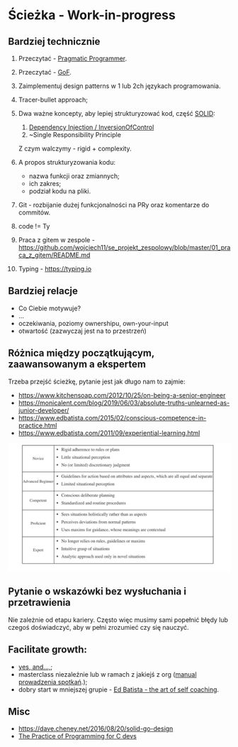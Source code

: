 # Ścieżka - Work-in-progress

## Bardziej technicznie

1. Przeczytać - [Pragmatic Programmer](https://www.amazon.pl/Pragmatic-Programmer-journey-mastery-Anniversary/dp/0135957052).

2. Przeczytać - [GoF](https://www.digitalocean.com/community/tutorials/gangs-of-four-gof-design-patterns).

3. Zaimplementuj design patterns w 1 lub 2ch językach programowania.

4. Tracer-bullet approach;

5. Dwa ważne koncepty, aby lepiej strukturyzować kod, część [SOLID](https://en.wikipedia.org/wiki/SOLID):

   1. [Dependency Injection / InversionOfControl](https://wiki.c2.com/?DependencyInjection)
   2. ~Single Responsibility Principle

   Z czym walczymy - rigid + complexity.

6. A propos strukturyzowania kodu:

   - nazwa funkcji oraz zmiannych;
   - ich zakres;
   - podział kodu na pliki.

7. Git - rozbijanie dużej funkcjonalności na PRy oraz komentarze do commitów.

8. code != Ty

9. Praca z gitem w zespole - https://github.com/wojciech11/se_projekt_zespolowy/blob/master/01_praca_z_gitem/README.md

10. Typing - https://typing.io

## Bardziej relacje

- Co Ciebie motywuje?
- ...
- oczekiwania, poziomy ownershipu, own-your-input
- otwartość (zazwyczaj jest na to przestrzeń)

## Różnica między początkującym, zaawansowanym a ekspertem

Trzeba przejść ścieżkę, pytanie jest jak długo nam to zajmie:

- https://www.kitchensoap.com/2012/10/25/on-being-a-senior-engineer
- https://monicalent.com/blog/2019/06/03/absolute-truths-unlearned-as-junior-developer/
- https://www.edbatista.com/2015/02/conscious-competence-in-practice.html
- https://www.edbatista.com/2011/09/experiential-learning.html

![](img/novie_to_expert.jpg)

## Pytanie o wskazówki bez wysłuchania i przetrawienia

Nie zależnie od etapu kariery. Często więc musimy sami popełnić błędy lub czegoś doświadczyć, aby w pełni zrozumieć czy się nauczyć.

## Facilitate growth:

- [yes, and...,](https://en.wikipedia.org/wiki/Yes,_and...);
- masterclass niezaleźnie lub w ramach z jakiejś z org ([manual prowadzenia spotkań](https://eonyc.org/wp-content/uploads/EOResources/ModeratorResources/MyEOForumModeratorGuidebook.pdf).);
- dobry start w mniejszej grupie - [Ed Batista - the art of self coaching](https://www.edbatista.com/the-art-of-self-coaching-public-course.html).

## Misc

- https://dave.cheney.net/2016/08/20/solid-go-design
- [The Practice of Programming for C devs](https://en.wikipedia.org/wiki/The_Practice_of_Programming)
